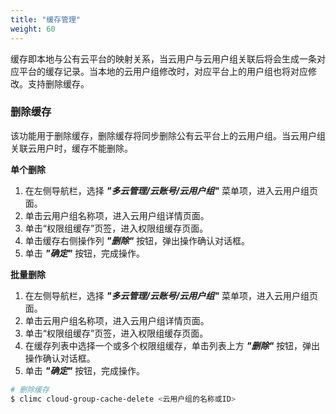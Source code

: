 ```yaml
---
title: "缓存管理"
weight: 60
---
```


缓存即本地与公有云平台的映射关系，当云用户与云用户组关联后将会生成一条对应平台的缓存记录。当本地的云用户组修改时，对应平台上的用户组也将对应修改。支持删除缓存。


### 删除缓存

该功能用于删除缓存，删除缓存将同步删除公有云平台上的云用户组。当云用户组关联云用户时，缓存不能删除。

**单个删除**

1. 在左侧导航栏，选择 **_"多云管理/云账号/云用户组"_** 菜单项，进入云用户组页面。
2. 单击云用户组名称项，进入云用户组详情页面。
2. 单击“权限组缓存”页签，进入权限组缓存页面。
3. 单击缓存右侧操作列 **_"删除"_** 按钮，弹出操作确认对话框。
4. 单击 **_"确定"_** 按钮，完成操作。

**批量删除**

1. 在左侧导航栏，选择 **_"多云管理/云账号/云用户组"_** 菜单项，进入云用户组页面。
2. 单击云用户组名称项，进入云用户组详情页面。
2. 单击“权限组缓存”页签，进入权限组缓存页面。
3. 在缓存列表中选择一个或多个权限组缓存，单击列表上方 **_"删除"_** 按钮，弹出操作确认对话框。
4. 单击 **_"确定"_** 按钮，完成操作。


```bash
# 删除缓存
$ climc cloud-group-cache-delete <云用户组的名称或ID>

```